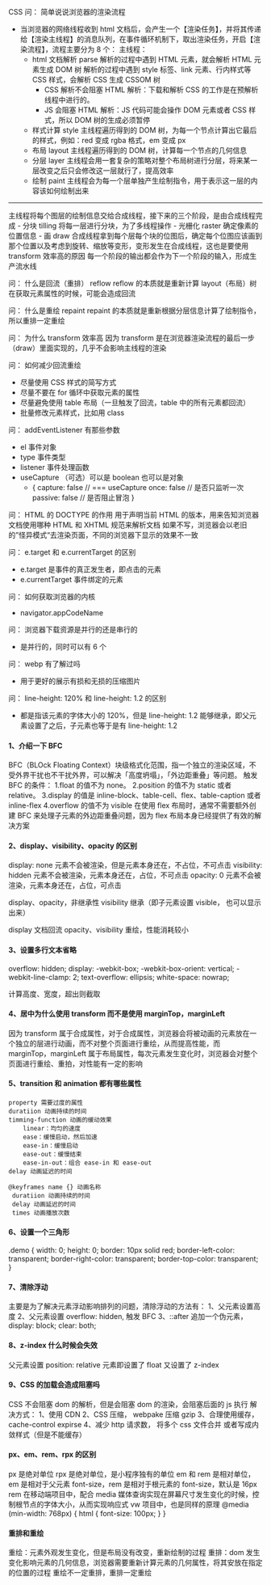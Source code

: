 CSS
问： 简单说说浏览器的渲染流程

- 当浏览器的网络线程收到 html 文档后，会产生一个【渲染任务】，并将其传递给【渲染主线程】的消息队列，在事件循环机制下，取出渲染任务，开启【渲染流程】，流程主要分为 8 个：
  主线程：
  - html 文档解析 parse
    解析的过程中遇到 HTML 元素，就会解析 HTML 元素生成 DOM 树
    解析的过程中遇到 style 标签、link 元素、行内样式等 CSS 样式，会解析 CSS 生成 CSSOM 树
    - CSS 解析不会阻塞 HTML 解析：下载和解析 CSS 的工作是在预解析线程中进行的。
    - JS 会阻塞 HTML 解析：JS 代码可能会操作 DOM 元素或者 CSS 样式，所以 DOM 树的生成必须暂停
  - 样式计算 style
    主线程遍历得到的 DOM 树，为每一个节点计算出它最后的样式，例如：red 变成 rgba 格式，em 变成 px
  - 布局 layout
    主线程遍历得到的 DOM 树，计算每一个节点的几何信息
  - 分层 layer
    主线程会用一套复杂的策略对整个布局树进行分层，将来某一层改变之后只会修改这一层就行了，提高效率
  - 绘制 paint
    主线程会为每一个层单独产生绘制指令，用于表示这一层的内容该如何绘制出来

---

主线程将每个图层的绘制信息交给合成线程，接下来的三个阶段，是由合成线程完成 - 分块 tilling
将每一层进行分块，为了多线程操作 - 光栅化 raster
确定像素的位置信息 - 画 draw
合成线程拿到每个层每个块的位图后，确定每个位图应该画到那个位置以及考虑到旋转、缩放等变形，变形发生在合成线程，这也是要使用 transform 效率高的原因
每一个阶段的输出都会作为下一个阶段的输入，形成生产流水线

问： 什么是回流（重排） reflow
reflow 的本质就是重新计算 layout（布局）树
在获取元素属性的时候，可能会造成回流

问： 什么是重绘 repaint
repaint 的本质就是重新根据分层信息计算了绘制指令，所以重排一定重绘

问： 为什么 transform 效率高
因为 transform 是在浏览器渲染流程的最后一步（draw）里面实现的，几乎不会影响主线程的渲染

问： 如何减少回流重绘

- 尽量使用 CSS 样式的简写方式
- 尽量不要在 for 循环中获取元素的属性
- 尽量避免使用 table 布局（一旦触发了回流，table 中的所有元素都回流）
- 批量修改元素样式，比如用 class

问： addEventListener 有那些参数

- el 事件对象
- type 事件类型
- listener 事件处理函数
- useCapture （可选）可以是 boolean 也可以是对象
  - {
    capture: false // === useCapture
    once: false // 是否只监听一次
    passive: false // 是否阻止冒泡
    }

问： HTML 的 DOCTYPE 的作用
用于声明当前 HTML 的版本，用来告知浏览器文档使用哪种 HTML 和 XHTML 规范来解析文档
如果不写，浏览器会以老旧的”怪异模式“去渲染页面，不同的浏览器下显示的效果不一致

问： e.target 和 e.currentTarget 的区别

- e.target 是事件的真正发生者，即点击的元素
- e.currentTarget 事件绑定的元素

问： 如何获取浏览器的内核

- navigator.appCodeName

问： 浏览器下载资源是并行的还是串行的

- 是并行的，同时可以有 6 个

问： webp 有了解过吗

- 用于更好的展示有损和无损的压缩图片

问： line-height: 120% 和 line-height: 1.2 的区别

- 都是指该元素的字体大小的 120%，但是 line-height: 1.2 能够继承，即父元素设置了之后，子元素也等于是有 line-height: 1.2

#### 1、介绍一下 BFC

BFC（BLOck Floating Context）块级格式化范围，指一个独立的渲染区域，不受外界干扰也不干扰外界，可以解决「高度坍塌」，「外边距重叠」等问题。
触发 BFC 的条件：
1.float 的值不为 none。
2.position 的值不为 static 或者 relative。
3.display 的值是 inline-block、table-cell、flex、table-caption 或者 inline-flex
4.overflow 的值不为 visible
在使用 flex 布局时，通常不需要额外创建 BFC 来处理子元素的外边距重叠问题，因为 flex 布局本身已经提供了有效的解决方案

#### 2、display、visibility、opacity 的区别

display: none 元素不会被渲染，但是元素本身还在，不占位，不可点击
visibility: hidden 元素不会被渲染，元素本身还在，占位，不可点击
opacity: 0 元素不会被渲染，元素本身还在，占位，可点击

  <!-- 继承性 -->

display、opacity，非继承性
visibility 继承（即子元素设置 visible， 也可以显示出来）

  <!-- 继承性 -->

display 文档回流
opacity、visibility 重绘，性能消耗较小

#### 3、设置多行文本省略

  <!-- CSS -->

overflow: hidden;
display: -webkit-box;
-webkit-box-orient: vertical;
-webkit-line-clamp: 2;
text-overflow: ellipsis;
white-space: nowrap;

  <!-- JS -->

计算高度、宽度，超出则截取

#### 4、居中为什么使用 transform 而不是使用 marginTop，marginLeft

因为 transform 属于合成属性，对于合成属性，浏览器会将被动画的元素放在一个独立的层进行动画，而不对整个页面进行重绘，从而提高性能，而 marginTop，marginLeft 属于布局属性，每次元素发生变化时，浏览器会对整个页面进行重绘、重拍，对性能有一定的影响

#### 5、transition 和 animation 都有哪些属性

  <!-- transition -->

    property 需要过度的属性
    duratiion 动画持续的时间
    timming-function 动画的缓动效果
        linear：均匀的速度
        ease：缓慢启动，然后加速
        ease-in：缓慢启动
        ease-out：缓慢结束
        ease-in-out：组合 ease-in 和 ease-out
    delay 动画延迟的时间

  <!-- animation -->

    @keyframes name {} 动画名称
     duratiion 动画持续的时间
     delay 动画延迟的时间
     times 动画播放次数

#### 6、设置一个三角形

.demo {
width: 0;
height: 0;
border: 10px solid red;
border-left-color: transparent;
border-right-color: transparent;
border-top-color: transparent;
}

#### 7、清除浮动

主要是为了解决元素浮动影响排列的问题，清除浮动的方法有：
1、父元素设置高度
2、父元素设置 overflow: hidden, 触发 BFC
3、::after 追加一个伪元素， display: block; clear: both;

#### 8、z-index 什么时候会失效

父元素设置 position: relative
元素即设置了 float 又设置了 z-index

#### 9、CSS 的加载会造成阻塞吗

CSS 不会阻塞 dom 的解析，但是会阻塞 dom 的渲染，会阻塞后面的 js 执行
解决方式：
1、使用 CDN
2、CSS 压缩， webpake 压缩 gzip
3、合理使用缓存，cache-control expirse
4、减少 http 请求数， 将多个 css 文件合并 或者写成内敛样式（但是不能缓存）

#### px、em、rem、rpx 的区别

px 是绝对单位
rpx 是绝对单位，是小程序独有的单位
em 和 rem 是相对单位，em 是相对于父元素 font-size，rem 是相对于根元素的 font-size，默认是 16px
rem 在移动端项目中，配合 media 媒体查询实现在屏幕尺寸发生变化的时候，控制根节点的字体大小，从而实现响应式
vw 项目中，也是同样的原理
@media (min-width: 768px) {
html {
font-size: 100px;
}
}

#### 重排和重绘

重绘：元素外观发生变化，但是布局没有改变，重新绘制的过程
重排：dom 发生变化影响元素的几何信息，浏览器需要重新计算元素的几何属性，将其安放在指定的位置的过程
重绘不一定重排，重排一定重绘
